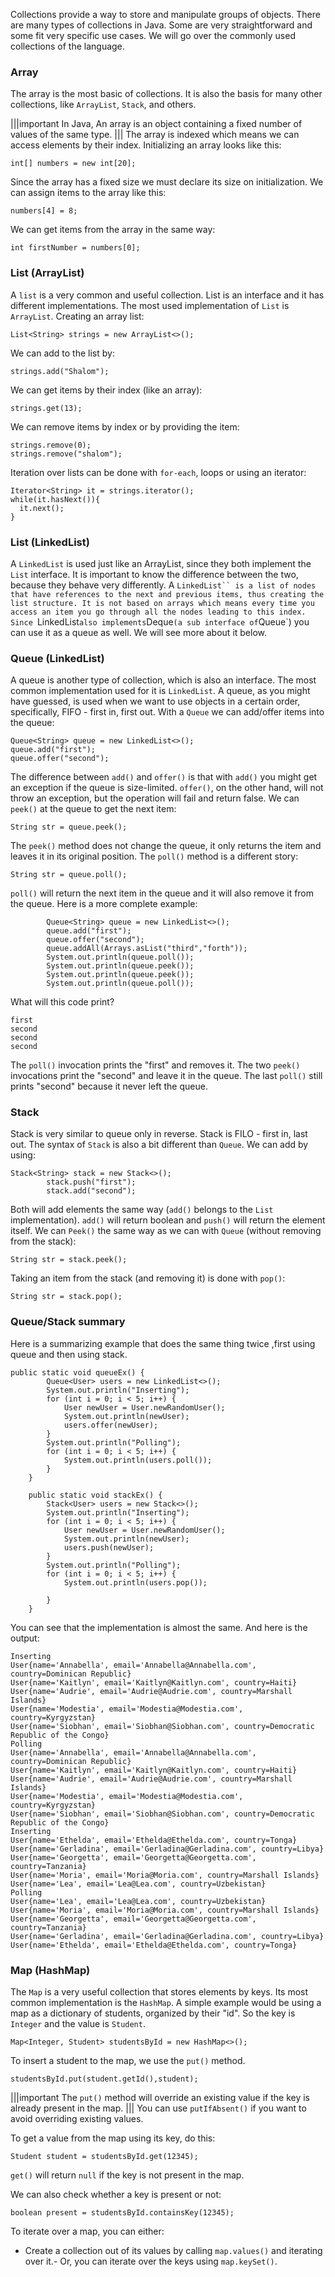 Collections provide a way to store and manipulate groups of objects.
There are many types of collections in Java.
Some are very straightforward and some fit very specific use cases.
We will go over the commonly used collections of the language.

### Array
The array is the most basic of collections.
It is also the basis for many other collections, like `ArrayList`, `Stack`, and others.

|||important
In Java, An array is an object containing a fixed number of values of the same type.
|||
The array is indexed which means we can access elements by their index.
Initializing an array looks like this:
```
int[] numbers = new int[20];
```
Since the array has a fixed size we must declare its size on initialization.
We can assign items to the array like this:
```
numbers[4] = 8;
```
We can get items from the array in the same way:
```
int firstNumber = numbers[0];
```

### List (ArrayList)
A `list` is a very common and useful collection.
List is an interface and it has different implementations.
The most used implementation of `List` is `ArrayList`.
Creating an array list:
```
List<String> strings = new ArrayList<>();
```
We can add to the list by:
```
strings.add("Shalom");
```
We can get items by their index (like an array):
```
strings.get(13);
```
We can remove items by index or by providing the item:
```
strings.remove(0);
strings.remove("shalom");
```
Iteration over lists can be done with `for-each`, loops or using an iterator:
```
Iterator<String> it = strings.iterator();
while(it.hasNext()){
  it.next();
}
```

### List (LinkedList)
A `LinkedList` is used just like an ArrayList, since they both implement the `List` interface.
It is important to know the difference between the two, because they behave very differently.
A `LinkedList`` is a list of nodes that have references to the next and previous items, thus creating the list structure.
It is not based on arrays which means every time you access an item you go through all the nodes leading to this index.
Since `LinkedList` also implements `Deque` (a sub interface of `Queue`) you can use it as a queue as well.
We will see more about it below.

### Queue (LinkedList)
A queue is another type of collection, which is also an interface.
The most common implementation used for it is `LinkedList`.
A queue, as you might have guessed, is used when we want to use objects in a certain order, specifically, FIFO - first in, first out.
With a `Queue` we can add/offer items into the queue:
```
Queue<String> queue = new LinkedList<>();
queue.add("first");
queue.offer("second");
```
The difference between `add()` and `offer()` is that with `add()` you might get an exception if the queue is size-limited. 
`offer()`, on the other hand, will not throw an exception, but the operation will fail and return false.
We can `peek()` at the queue to get the next item:
```
String str = queue.peek();
```
The `peek()` method does not change the queue, it only returns the item and leaves it in its original position.
The `poll()` method is a different story:
```
String str = queue.poll();
```
`poll()` will return the next item in the queue and it will also remove it from the queue.
Here is a more complete example:
```
        Queue<String> queue = new LinkedList<>();
        queue.add("first");
        queue.offer("second");
        queue.addAll(Arrays.asList("third","forth"));
        System.out.println(queue.poll());
        System.out.println(queue.peek());
        System.out.println(queue.peek());
        System.out.println(queue.poll());
```
What will this code print?
```
first
second
second
second
```
The `poll()` invocation prints the "first" and removes it.
The two `peek()` invocations print the "second" and leave it in the queue.
The last `poll()` still prints "second" because it never left the queue.

### Stack
Stack is very similar to queue only in reverse.
Stack is FILO - first in, last out.
The syntax of `Stack` is also a bit different than `Queue`.
We can add by using:
```
Stack<String> stack = new Stack<>();
        stack.push("first");
        stack.add("second");
```
Both will add elements the same way (`add()` belongs to the `List` implementation).
`add()` will return boolean and `push()` will return the element itself.
We can `Peek()` the same way as we can with `Queue` (without removing from the stack):
```
String str = stack.peek();
```
Taking an item from the stack (and removing it) is done with `pop()`:
```
String str = stack.pop();
```
### Queue/Stack summary
Here is a summarizing example that does the same thing twice ,first using queue and then using stack.
```
public static void queueEx() {
        Queue<User> users = new LinkedList<>();
        System.out.println("Inserting");
        for (int i = 0; i < 5; i++) {
            User newUser = User.newRandomUser();
            System.out.println(newUser);
            users.offer(newUser);
        }
        System.out.println("Polling");
        for (int i = 0; i < 5; i++) {
            System.out.println(users.poll());
        }
    }

    public static void stackEx() {
        Stack<User> users = new Stack<>();
        System.out.println("Inserting");
        for (int i = 0; i < 5; i++) {
            User newUser = User.newRandomUser();
            System.out.println(newUser);
            users.push(newUser);
        }
        System.out.println("Polling");
        for (int i = 0; i < 5; i++) {
            System.out.println(users.pop());

        }
    }
```
You can see that the implementation is almost the same.
And here is the output:
```
Inserting
User{name='Annabella', email='Annabella@Annabella.com', country=Dominican Republic}
User{name='Kaitlyn', email='Kaitlyn@Kaitlyn.com', country=Haiti}
User{name='Audrie', email='Audrie@Audrie.com', country=Marshall Islands}
User{name='Modestia', email='Modestia@Modestia.com', country=Kyrgyzstan}
User{name='Siobhan', email='Siobhan@Siobhan.com', country=Democratic Republic of the Congo}
Polling
User{name='Annabella', email='Annabella@Annabella.com', country=Dominican Republic}
User{name='Kaitlyn', email='Kaitlyn@Kaitlyn.com', country=Haiti}
User{name='Audrie', email='Audrie@Audrie.com', country=Marshall Islands}
User{name='Modestia', email='Modestia@Modestia.com', country=Kyrgyzstan}
User{name='Siobhan', email='Siobhan@Siobhan.com', country=Democratic Republic of the Congo}
Inserting
User{name='Ethelda', email='Ethelda@Ethelda.com', country=Tonga}
User{name='Gerladina', email='Gerladina@Gerladina.com', country=Libya}
User{name='Georgetta', email='Georgetta@Georgetta.com', country=Tanzania}
User{name='Moria', email='Moria@Moria.com', country=Marshall Islands}
User{name='Lea', email='Lea@Lea.com', country=Uzbekistan}
Polling
User{name='Lea', email='Lea@Lea.com', country=Uzbekistan}
User{name='Moria', email='Moria@Moria.com', country=Marshall Islands}
User{name='Georgetta', email='Georgetta@Georgetta.com', country=Tanzania}
User{name='Gerladina', email='Gerladina@Gerladina.com', country=Libya}
User{name='Ethelda', email='Ethelda@Ethelda.com', country=Tonga}
```

### Map (HashMap)
The `Map` is a very useful collection that stores elements by keys.
Its most common implementation is the `HashMap`.
A simple example would be using a map as a dictionary of students, organized by their "id".
So the key is `Integer` and the value is `Student`.
```
Map<Integer, Student> studentsById = new HashMap<>();
```
To insert a student to the map, we use the `put()` method.
```
studentsById.put(student.getId(),student);
```

|||important
The `put()` method will override an existing value if the key is already present in the map.
|||
You can use `putIfAbsent()` if you want to avoid overriding existing values.

To get a value from the map using its key, do this:
```
Student student = studentsById.get(12345);
```
`get()` will return `null` if the key is not present in the map.

We can also check whether a key is present or not:
```
boolean present = studentsById.containsKey(12345);
```
To iterate over a map, you can either:
- Create a collection out of its values by calling `map.values()` and iterating over it.- Or, you can iterate over the keys using `map.keySet()`.